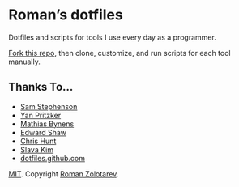# Roman’s dotfiles

Dotfiles and scripts for tools I use every day as a programmer.

[Fork this repo](https://github.com/romanzolotarev/dotfiles/fork),
then clone, customize, and run scripts for each tool manually.

## Thanks To…

- [Sam Stephenson](http://sstephenson.us/posts/on-configuration)
- [Yan Pritzker](http://skwp.github.io/dotfiles/)
- [Mathias Bynens](https://github.com/mathiasbynens/dotfiles)
- [Edward Shaw](https://github.com/ntkme)
- [Chris Hunt](https://github.com/chrishunt/dot-files)
- [Slava Kim](https://github.com/slava/vimrc)
- [dotfiles.github.com](http://dotfiles.github.io/)

[MIT](LICENSE.md).
Copyright [Roman Zolotarev](https://www.romanzolotarev.com/).
